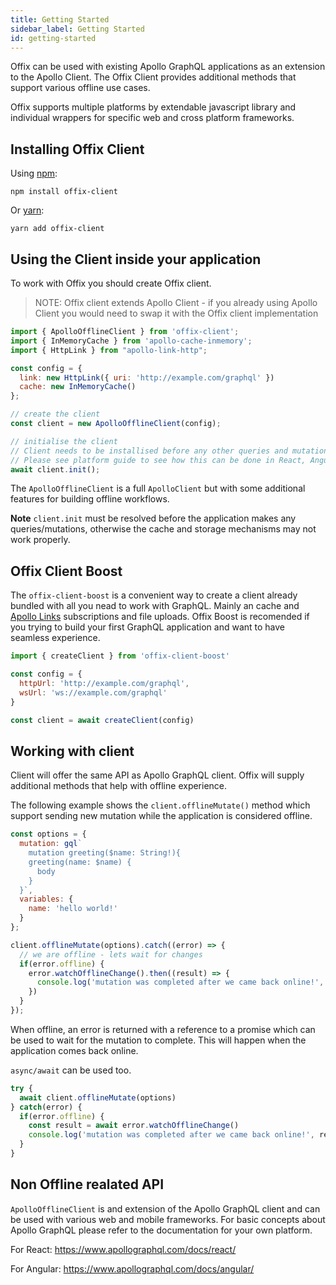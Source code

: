 ```yaml
---
title: Getting Started
sidebar_label: Getting Started
id: getting-started
---
```


Offix can be used with existing Apollo GraphQL applications as an extension to the Apollo Client.
The Offix Client provides additional methods that support various offline use cases. 

Offix supports multiple platforms by extendable javascript library and individual wrappers for 
specific web and cross platform frameworks. 


## Installing Offix Client

Using [npm](https://www.npmjs.com/package/offix-client):

```shell
npm install offix-client
```

Or [yarn](https://yarnpkg.com/en/package/offix-client):

```shell
yarn add offix-client
```

## Using the Client inside your application

To work with Offix you should create Offix client. 

> NOTE: Offix client extends Apollo Client - if you already using Apollo Client you would need to 
swap it with the Offix client implementation

```javascript
import { ApolloOfflineClient } from 'offix-client';
import { InMemoryCache } from 'apollo-cache-inmemory';
import { HttpLink } from "apollo-link-http";

const config = {
  link: new HttpLink({ uri: 'http://example.com/graphql' })
  cache: new InMemoryCache()
};

// create the client
const client = new ApolloOfflineClient(config);

// initialise the client
// Client needs to be installised before any other queries and mutations will happen.
// Please see platform guide to see how this can be done in React, Angular etc.
await client.init();
```

The `ApolloOfflineClient` is a full `ApolloClient` but with some additional features for building offline workflows.

**Note** `client.init` must be resolved before the application makes any queries/mutations, otherwise the cache and storage mechanisms may not work properly.

## Offix Client Boost

The `offix-client-boost` is a convenient way to create a client already bundled with all you nead to work with GraphQL. 
Mainly an cache and [Apollo Links](https://www.apollographql.com/docs/link/) subscriptions and file uploads.
Offix Boost is recomended if you trying to build your first GraphQL application and want to have seamless experience.

```js
import { createClient } from 'offix-client-boost'

const config = {
  httpUrl: 'http://example.com/graphql',
  wsUrl: 'ws://example.com/graphql'
}

const client = await createClient(config)
```

## Working with client

Client will offer the same API as Apollo GraphQL client.
Offix will supply additional methods that help with offline experience.

The following example shows the `client.offlineMutate()` method which support sending new mutation while the application is considered offline. 

```js
const options = {
  mutation: gql`
    mutation greeting($name: String!){
    greeting(name: $name) {
      body
    }
  }`,
  variables: {
    name: 'hello world!'
  }
};

client.offlineMutate(options).catch((error) => {
  // we are offline - lets wait for changes
  if(error.offline) {
    error.watchOfflineChange().then((result) => {
      console.log('mutation was completed after we came back online!', result)
    })
  }
});
```

When offline, an error is returned with a reference to a promise which can be used to wait for the mutation to complete. This will happen when the application comes back online.

`async/await` can be used too.

```js
try {
  await client.offlineMutate(options)
} catch(error) {
  if(error.offline) {
    const result = await error.watchOfflineChange()
    console.log('mutation was completed after we came back online!', result)
  }
}
```

## Non Offline realated API

`ApolloOfflineClient` is and extension of the Apollo GraphQL client and can be used with various web and mobile frameworks.
For basic concepts about Apollo GraphQL please refer to the documentation for your own platform.

For React:
https://www.apollographql.com/docs/react/

For Angular:
https://www.apollographql.com/docs/angular/
